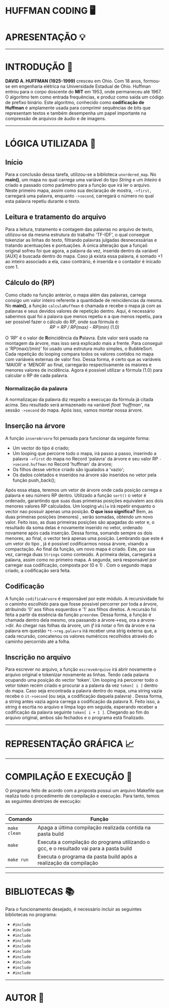 # HUFFMAN CODING 🖥️

<h1>APRESENTAÇÃO 💡</h1>
<p></p>

<hr/>
<h1>INTRODUÇÃO 📌</h1>
<p><b>DAVID A. HUFFMAN (1925-1999)</b> cresceu em Ohio. Com 18 anos, formou-se em engenharia elétrica na Universidade Estadual de Ohio. Huffman entrou para o corpo doscente do <strong>MIT</strong> em 1953, onde permaneceu até 1967. O algoritmo tem como entrada frequências, e produz como saída um código de prefixo binário. Este algoritmo, conhecido como <b>codificação de Huffman</b> é amplamente usada para comprimir sequências de bits que representam textos e também desempenha um papel importante na compressão de arquivos de áudio e de imagens.</p>


<hr/>
<h1>LÓGICA UTILIZADA 📄</h1>
<h2>Início</h2>
Para a conclusão dessa tarefa, utilizou-se a biblioteca <code>unordered_map</code>. No <strong>main()</strong>, um mapa no qual carrega uma variável do tipo <i>String</i> e um <i>Inteiro</i> é criado e passado como parâmetro para a função que irá ler o arquivo. Neste primeiro mapa, assim como sua declaração de <string, int> mostra, <code>->first,</code> carregará uma palavra, enquanto <code>->second</code>, carregará o número no qual esta palavra repetiu durante o texto.<br/>
<h2>Leitura e tratamento do arquivo</h2>
Para a leitura, tratamento e contagem das palavras no arquivo de texto, utilizou-se da mesma estrutura do trabalho 'TF-IDF', o qual consegue tokenziar as linhas do texto, filtrando palavras julgadas desnecessárias e tratando acentuações e pontuações. A única alteração que a funçaõ original sofreu foi que agora, a palavra da vez, inserida dentro da variável [AUX] é buscada dentro do mapa. Caso já exista essa palavra, é somado +1 ao inteiro associado a ela, caso contrário, é inserida e o contador é inicado com 1.<br/>
<h2>Cálculo do (RP)</h2>
Como citado na função anterior, o mapa além das palavras, carrega consigo um valor inteiro referente a quantidade de reincidencias da mesma. No <strong>main()</strong>, a função <code>calculaHuffman</code> é chamada e recebe o mapa já com as palavras e seus devidos valores de repetição dentro. Aqui, é necessário sabermos qual foi a palavra que menos repetiu e a que menos repetiu, para ser possível fazer o cálculo do RP, onde sua fórmula é:<br/>
<div align="center">
	<i>RP = RP / RP(max) - RP(min)</i> (1.0)
</div><br/>
O 'RP' é o valor de <b>R</b>eincidência da <b>P</b>alavra. Este valor será usado na montagem da árvore, mas isso será explicado mais a frente.
Para conseguir o 'RP(max)/(min)' foi usado uma estrutura muito simples, o BubbleSort. Cada repetição do looping compara todos os valores contidos no mapa com variáveis externas de valor fixo. Dessa forma, é certo que as variáveis 'MAIOR' e 'MENOR' ao final, carregarão respectivamente os maiores e menores valores de incidência. Agora é possível utilizar a fórmula (1.0) para calcular o RP de cada palavra.<br/>
<h3>Normalização da palavra</h3>
A normalizaçao da palavra diz respeito a execuçao da fórmula já citada acima. Seu resultado será armazenado na variável <i>float 'huffman'</i>, na sessão <code>->second</code> do mapa. Após isso, vamos montar nossa árvore.<br/>
<h2>Inserção na árvore</h2>
A função <code>insereArvore</code> foi pensada para funcionar da seguinte forma:
<ul>
	<li>Um vector do tipo <Tree*> é criado;</li>
	<li>Um looping que percorre todo o mapa, irá passo a passo, inserindo a palavra <code>->first</code> do mapa no Record 'palavra' da árvore e seu valor RP <code>->second.huffman</code> no Record 'huffman' da árvore;</li>
	<li>Os filhos desse vértice criado são igualados a 'vazio';</li>
	<li>Os dados coletados e inseridos na árvore são inseridos no vetor pela função push_back();</li>
</ul>
Após essa etapa, teremos um vetor de árvore onde cada posição carrega a palavra e seu número RP dentro. Utilizado a função <code>sort()</code> o vetor é ordenado, garantindo que suas duas primeiras posições equivalem aos dois menores valores RP calculados. Um looping <code>while</code> irá repetir enquanto o vector nao possuir apenas uma posição. <b>O que isso significa?</b> Bem, as duas primeiras posições (menores) , serão somadas, obtendo um novo valor. Feito isso, as duas primeiras posições são apagadas do vetor e, o resultado da soma delas é novamente inserido no vetor, ordenado novamene após cada inserção. Dessa forma, somando sempre os dois menores, ao final, o vector terá apenas uma posição. Lembrando que este é um vetor do tipo <Tree*>, já é possível codificarmos nossa árvore, visando a compactação. Ao final da função, um novo mapa é criado. Este, por sua vez, carrega duas <code>Strings</code> como conteúdo. A primeira delas, carregará a palavra, assim como no primeiro mapa. A segunda, será responsável por carregar sua codificação, composta por (0 e 1) . Com o segundo mapa criado, a codificação será feita.<br/>
<h2>Codificação</h2>
A função <code>codificaArvore</code> é responsável por este módulo. A recursividade foi o caminho escolhido para que fosse possivel percorrer por toda a árvore, atribuindo '0' aos filhos esquerdos e '1' aos filhos direitos. A recursão foi feita a partir da essência da função <code>preordem</code>. Dessa forma, a função é chamada dentro dela mesmo, ora passando a árvore->esq, ora a árvore->dir.
Ao chegar nas folhas da árvore, um <i>if</i> irá notar o fim da árvore e na palavra em questão <code>*t->reg.palavra</code> irá receber uma strig externa que, a cada recursão, concatenou os valores numéricos recolhidos através do caminho percorrido até a folha.<br/>
<h2>Inscrição no arquivo</h2>
Para escrever no arquivo, a função <code>escreveArquivo</code> irá abrir novamente  o arquivo original e tokenizar novamente as linhas. Tendo cada palavra ocupando uma posição do vector 'token'. Um looping irá percorrer todo o vetor token recém criado e procurar a a palavra da vez <code>token[ i ]</code> dentro do mapa. Caso seja encontrada a palavra dentro do mapa, uma string vazia recebe o <code>it->second</code> (ou seja, a codificação daquela palavra) . Dessa forma, a string antes vazia agora carrega a codificação da palavra X. Feito isso, a string é escrtia no arquivo e limpa logo em seguida, esperando receber a codificação da palavra seguinte <code>token[ i + 1 ]</code>. Chegando ao fim do arquivo original, ambos são fechados e o programa está finalizado.


<hr/>
<h1>REPRESENTAÇÃO GRÁFICA 📈</h1>



<hr/>
<h1>COMPILAÇÃO E EXECUÇÃO 🔌</h1>
O programa feito de acordo com a proposta possui um arquivo Makefile que realiza todo o procedimento de compilação e execução. Para tanto, temos as seguintes diretrizes de execução: <br/><br/>


| Comando                |  Função                                                                                           |                     
| -----------------------| ------------------------------------------------------------------------------------------------- |
|  `make clean`          | Apaga a última compilação realizada contida na pasta build                                        |
|  `make`                | Executa a compilação do programa utilizando o gcc, e o resultado vai para a pasta build           |
|  `make run`            | Executa o programa da pasta build após a realização da compilação    


<hr/>
<h1>BIBLIOTECAS 📚</h1>
Para o funcionamento desejado, é necessário incluir as seguintes bibliotecas no programa:<br/>
<ul>
	<li><code>#include <stdio.h>  </code></li>
	<li><code>#include <stdlib.h></code></li>
	<li><code>#include <stdbool.h></code></li>
	<li><code>#include <iostream></code></li>
	<li><code>#include <string></code></li>
	<li><code>#include <sstream></code></li>
	<li><code>#include <map></code></li>
	<li><code>#include <fstream></code></li>
	<li><code>#include <vector></code></li>
	<li><code>#include <algorithm></code></li>
</ul>
<hr/>
<h1>AUTOR 👤</h1>
